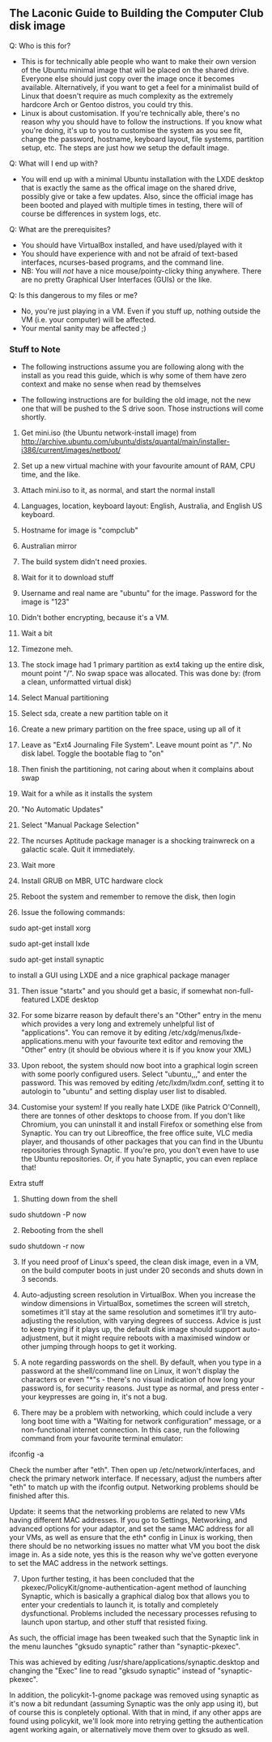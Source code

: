 ## The Laconic Guide to Building the Computer Club disk image ##

Q: Who is this for?

- This is for technically able people who want to make their own version of the Ubuntu minimal image that will be placed on the shared drive. Everyone else should just copy over the image once it becomes available. Alternatively, if you want to get a feel for a minimalist build of Linux that doesn't require as much complexity as the extremely hardcore Arch or Gentoo distros, you could try this.
- Linux is about customisation. If you're technically able, there's no reason why you should have to follow the instructions. If you know what you're doing, it's up to you to customise the system as you see fit, change the password, hostname, keyboard layout, file systems, partition setup, etc. The steps are just how we setup the default image.

Q: What will I end up with?

- You will end up with a minimal Ubuntu installation with the LXDE desktop that is exactly the same as the offical image on the shared drive, possibly give or take a few updates. Also, since the official image has been booted and played with multiple times in testing, there will of course be differences in system logs, etc.

Q: What are the prerequisites?

- You should have VirtualBox installed, and have used/played with it
- You should have experience with and not be afraid of text-based interfaces, ncurses-based programs, and the command line.
- NB: You will *not* have a nice mouse/pointy-clicky thing anywhere. There are no pretty Graphical User Interfaces (GUIs) or the like.

Q: Is this dangerous to my files or me?

- No, you're just playing in a VM. Even if you stuff up, nothing outside the VM (i.e. your computer) will be affected.
- Your mental sanity may be affected ;)

### Stuff to Note ###

- The following instructions assume you are following along with the install as you read this guide, which is why some of them have zero context and make no sense when read by themselves

- The following instructions are for building the old image, not the new one that will be pushed to the S drive soon. Those instructions will come shortly.

1) Get mini.iso (the Ubuntu network-install image) from http://archive.ubuntu.com/ubuntu/dists/quantal/main/installer-i386/current/images/netboot/

2) Set up a new virtual machine with your favourite amount of RAM, CPU time, and the like.

3) Attach mini.iso to it, as normal, and start the normal install

4) Languages, location, keyboard layout: English, Australia, and English US keyboard.

5) Hostname for image is "compclub"

6) Australian mirror

7) The build system didn't need proxies.

8) Wait for it to download stuff

9) Username and real name are "ubuntu" for the image. Password for the image is "123"

10) Didn't bother encrypting, because it's a VM.

11) Wait a bit

12) Timezone meh.

13) The stock image had 1 primary partition as ext4 taking up the entire disk, mount point "/". No swap space was allocated. This was done by: (from a clean, unformatted virtual disk)

14) Select Manual partitioning

15) Select sda, create a new partition table on it

16) Create a new primary partition on the free space, using up all of it

17) Leave as "Ext4 Journaling File System". Leave mount point as "/". No disk label. Toggle the bootable flag to "on"

18) Then finish the partitioning, not caring about when it complains about swap

19) Wait for a while as it installs the system

20) "No Automatic Updates"

21) Select "Manual Package Selection"

22) The ncurses Aptitude package manager is a shocking trainwreck on a galactic scale. Quit it immediately.

23) Wait more

24) Install GRUB on MBR, UTC hardware clock

25) Reboot the system and remember to remove the disk, then login

26) Issue the following commands:

sudo apt-get install xorg

sudo apt-get install lxde

sudo apt-get install synaptic

to install a GUI using LXDE and a nice graphical package manager

31) Then issue "startx" and you should get a basic, if somewhat non-full-featured LXDE desktop

32) For some bizarre reason by default there's an "Other" entry in the menu which provides a very long and extremely unhelpful list of "applications". You can remove it by editing /etc/xdg/menus/lxde-applications.menu with your favourite text editor and removing the "Other" entry (it should be obvious where it is if you know your XML)

33) Upon reboot, the system should now boot into a graphical login screen with some poorly configured users. Select "ubuntu,,," and enter the password. This was removed by editing /etc/lxdm/lxdm.conf, setting it to autologin to "ubuntu" and setting display user list to disabled.

33) Customise your system! If you really hate LXDE (like Patrick O'Connell), there are tonnes of other desktops to choose from. If you don't like Chromium, you can uninstall it and install Firefox or something else from Synaptic. You can try out Libreoffice, the free office suite, VLC media player, and thousands of other packages that you can find in the Ubuntu repositories through Synaptic. If you're pro, you don't even have to use the Ubuntu repositories. Or, if you hate Synaptic, you can even replace that!

Extra stuff

1) Shutting down from the shell

sudo shutdown -P now

2) Rebooting from the shell

sudo shutdown -r now

3) If you need proof of Linux's speed, the clean disk image, even in a VM, on the build computer boots in just under 20 seconds and shuts down in 3 seconds.

4) Auto-adjusting screen resolution in VirtualBox. When you increase the window dimensions in VirtualBox, sometimes the screen will stretch, sometimes it'll stay at the same resolution and sometimes it'll try auto-adjusting the resolution, with varying degrees of success. Advice is just to keep trying if it plays up, the default disk image should support auto-adjustment, but it might require reboots with a maximised window or other jumping through hoops to get it working.

5) A note regarding passwords on the shell. By default, when you type in a password at the shell/command line on Linux, it won't display the characters or even "*"s - there's no visual indication of how long your password is, for security reasons. Just type as normal, and press enter - your keypresses are going in, it's not a bug.

6) There may be a problem with networking, which could include a very long boot time with a "Waiting for network configuration" message, or a non-functional internet connection. In this case, run the following command from your favourite terminal emulator:

ifconfig -a

Check the number after "eth". Then open up /etc/network/interfaces, and check the primary network interface. If necessary, adjust the numbers after "eth" to match up with the ifconfig output. Networking problems should be finished after this.

Update: it seems that the networking problems are related to new VMs having different MAC addresses. If you go to Settings, Networking, and advanced options for your adaptor, and set the same MAC address for all your VMs, as well as ensure that the eth* config in Linux is working, then there should be no networking issues no matter what VM you boot the disk image in. As a side note, yes this is the reason why we've gotten everyone to set the MAC address in the network settings.

7) Upon further testing, it has been concluded that the pkexec/PolicyKit/gnome-authentication-agent method of launching Synaptic, which is basically a graphical dialog box that allows you to enter your credentials to launch it, is totally and completely dysfunctional. Problems included the necessary processes refusing to launch upon startup, and other stuff that resisted fixing.

As such, the official image has been tweaked such that the Synaptic link in the menu launches "gksudo synaptic" rather than "synaptic-pkexec".

This was achieved by editing /usr/share/applications/synaptic.desktop and changing the "Exec" line to read "gksudo synaptic" instead of "synaptic-pkexec".

In addition, the policykit-1-gnome package was removed using synaptic as it's now a bit redundant (assuming Synaptic was the only app using it), but of course this is conpletely optional. With that in mind, if any other apps are found using policykit, we'll look more into retrying getting the authentication agent working again, or alternatively move them over to gksudo as well.
